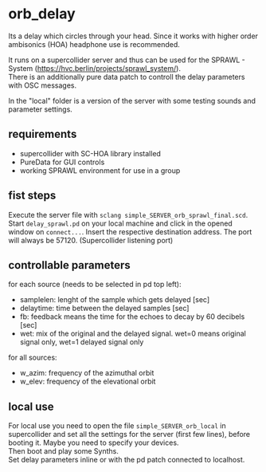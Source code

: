 # orb_delay

Its a delay which circles through your head.
Since it works with higher order ambisonics (HOA) headphone use is recommended.

It runs on a supercollider server and thus can be used for the SPRAWL - System (https://hvc.berlin/projects/sprawl_system/).   
There is an additionally pure data patch to controll the delay parameters with OSC messages. 

In the "local" folder is a version of the server with some testing sounds and parameter settings.

## requirements

- supercollider with SC-HOA library installed
- PureData for GUI controls
- working SPRAWL environment for use in a group

## fist steps

Execute the server file with `sclang simple_SERVER_orb_sprawl_final.scd`.   
Start `delay_sprawl.pd` on your local machine and click in the opened window on `connect...`. Insert the respective destination address.
The port will always be 57120. (Supercollider listening port)


## controllable parameters

for each source (needs to be selected in pd top left):
- samplelen: lenght of the sample which gets delayed [sec]
- delaytime: time between the delayed samples [sec]
- fb: feedback means the time for the echoes to decay by 60 decibels [sec]
- wet: mix of the original and the delayed signal. wet=0 means original signal only, wet=1 delayed signal only

for all sources:
- w_azim: frequency of the azimuthal orbit
- w_elev: frequency of the elevational orbit
## local use

For local use you need to open the file `simple_SERVER_orb_local` in supercollider and set all the settings for the server (first few lines), before booting it.
Maybe you need to specify your devices.   
Then boot and play some Synths.   
Set delay parameters inline or with the pd patch connected to localhost.

